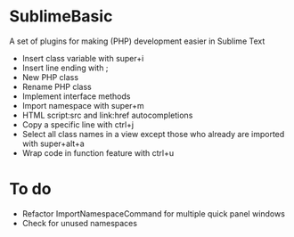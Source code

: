 # SublimeBasic
A set of plugins for making (PHP) development easier in Sublime Text

- Insert class variable with super+i
- Insert line ending with ;
- New PHP class
- Rename PHP class
- Implement interface methods
- Import namespace with super+m
- HTML script:src and link:href autocompletions
- Copy a specific line with ctrl+j
- Select all class names in a view except those who already are imported with super+alt+a
- Wrap code in function feature with ctrl+u

# To do

- Refactor ImportNamespaceCommand for multiple quick panel windows
- Check for unused namespaces
